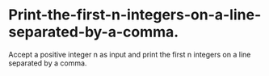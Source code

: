 # Print-the-first-n-integers-on-a-line-separated-by-a-comma.

Accept a positive integer n as input and print the first n integers on a line separated by a comma.
